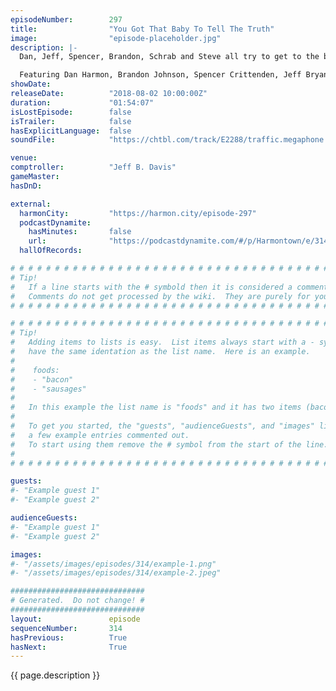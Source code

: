 ```yaml
---
episodeNumber:        297
title:                "You Got That Baby To Tell The Truth"
image:                "episode-placeholder.jpg"
description: |-
  Dan, Jeff, Spencer, Brandon, Schrab and Steve all try to get to the bottom of some deep Harmontown mysteries. Is Spencer's desk backwards? What does Steve Levy do with silly putty? Can Schrab reboot Sanford and Son?

  Featuring Dan Harmon, Brandon Johnson, Spencer Crittenden, Jeff Bryan Davis, Rob Schrab and Steve Levy.
showDate:             
releaseDate:          "2018-08-02 10:00:00Z"
duration:             "01:54:07"
isLostEpisode:        false
isTrailer:            false
hasExplicitLanguage:  false
soundFile:            "https://chtbl.com/track/E2288/traffic.megaphone.fm/STA9867072715.mp3?updated=1596840362"

venue:                
comptroller:          "Jeff B. Davis"
gameMaster:           
hasDnD:               

external:
  harmonCity:         "https://harmon.city/episode-297"
  podcastDynamite:
    hasMinutes:       false
    url:              "https://podcastdynamite.com/#/p/Harmontown/e/314/297"
  hallOfRecords:      

# # # # # # # # # # # # # # # # # # # # # # # # # # # # # # # # # # # # # # # # # # # # #
# Tip!
#   If a line starts with the # symbold then it is considered a comment.
#   Comments do not get processed by the wiki.  They are purely for your information.
# # # # # # # # # # # # # # # # # # # # # # # # # # # # # # # # # # # # # # # # # # # # #

# # # # # # # # # # # # # # # # # # # # # # # # # # # # # # # # # # # # # # # # # # # # #
# Tip!
#   Adding items to lists is easy.  List items always start with a - symbol and have
#   have the same identation as the list name.  Here is an example.
#
#    foods:
#    - "bacon"
#    - "sausages"
#
#   In this example the list name is "foods" and it has two items (bacon, and sausages).
#
#   To get you started, the "guests", "audienceGuests", and "images" lists below have
#   a few example entries commented out.
#   To start using them remove the # symbol from the start of the line.
#
# # # # # # # # # # # # # # # # # # # # # # # # # # # # # # # # # # # # # # # # # # # # #

guests:
#- "Example guest 1"
#- "Example guest 2"

audienceGuests:
#- "Example guest 1"
#- "Example guest 2"

images:
#- "/assets/images/episodes/314/example-1.png"
#- "/assets/images/episodes/314/example-2.jpeg"

##############################
# Generated.  Do not change! #
##############################
layout:               episode
sequenceNumber:       314
hasPrevious:          True
hasNext:              True
---
```


<!-- The episode description will be rendered here -->
{{ page.description }}

<!-- Add your content BELOW here -->
<!-- vvvvvvvvvvvvvvvvvvvvvvvvvvv -->




<!-- ^^^^^^^^^^^^^^^^^^^^^^^^^^^ -->
<!-- Add your content ABOVE here -->

<!-- The episode gallery will be rendered here -->